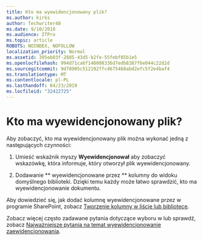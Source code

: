 ```yaml
---
title: Kto ma wyewidencjonowany plik?
ms.author: kirks
author: Techwriter40
ms.date: 9/10/2018
ms.audience: ITPro
ms.topic: article
ROBOTS: NOINDEX, NOFOLLOW
localization_priority: Normal
ms.assetid: 395eb03f-2885-43d5-b2fe-55febf85b1e5
ms.openlocfilehash: 994d71ca6f140008336d7edb8387f6e044c22d2d
ms.sourcegitcommit: 9d78905c512192ffc4675468abd2efc5f2e4baf4
ms.translationtype: MT
ms.contentlocale: pl-PL
ms.lasthandoff: 04/23/2019
ms.locfileid: "32422725"
---
```

# <a name="who-has-a-file-checked-out"></a>Kto ma wyewidencjonowany plik?

Aby zobaczyć, kto ma wyewidencjonowany plik można wykonać jedną z następujących czynności:
  
1. Umieść wskaźnik myszy **Wyewidencjonował** aby zobaczyć wskazówkę, która informuje, który otworzył plik wyewidencjonowany. 
    
2. Dodawanie ** wyewidencjonowane przez ** kolumny do widoku domyślnego biblioteki. Dzięki temu każdy może łatwo sprawdzić, kto ma wyewidencjonowanie dokumentu. 
    
Aby dowiedzieć się, jak dodać kolumnę wyewidencjonowane przez w programie SharePoint, zobacz [Tworzenie kolumny w liście lub bibliotece](https://go.microsoft.com/fwlink/?linkid=2019591). 
  
Zobacz więcej często zadawane pytania dotyczące wyboru w lub sprawdź, zobacz [Najważniejsze pytania na temat wyewidencjonowanie zaewidencjonowania](https://go.microsoft.com/fwlink/?linkid=2018786).
  

